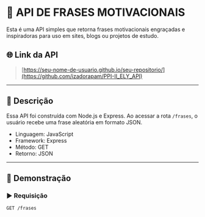 # 💬 API DE FRASES MOTIVACIONAIS

Esta é uma API simples que retorna frases motivacionais engraçadas e inspiradoras para uso em sites, blogs ou projetos de estudo.


## 🌐 Link da API

> [https://seu-nome-de-usuario.github.io/seu-repositorio/](https://github.com/izadorapam/PPI-II_ELY_API)

---

## 📌 Descrição

Essa API foi construída com Node.js e Express. Ao acessar a rota `/frases`, o usuário recebe uma frase aleatória em formato JSON.

- Linguagem: JavaScript
- Framework: Express
- Método: GET
- Retorno: JSON

---

## 🚀 Demonstração

### ▶️ Requisição

```http
GET /frases
